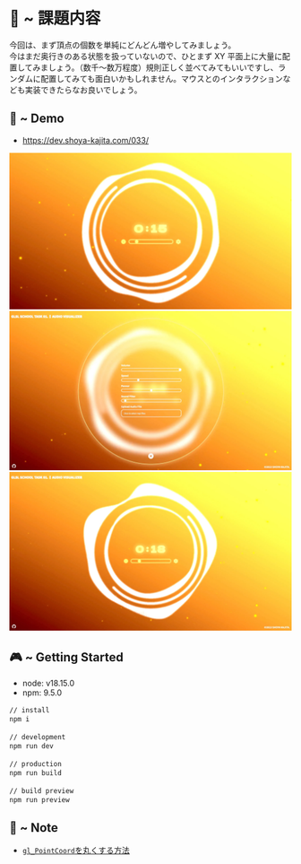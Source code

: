# 🪬 ~ 課題内容

今回は、まず頂点の個数を単純にどんどん増やしてみましょう。<br>
今はまだ奥行きのある状態を扱っていないので、ひとまず XY 平面上に大量に配置してみましょう。（数千～数万程度）規則正しく並べてみてもいいですし、ランダムに配置してみても面白いかもしれません。マウスとのインタラクションなども実装できたらなお良いでしょう。

## 👾 ~ Demo

- https://dev.shoya-kajita.com/033/

<img src="public/assets/img/head/screenshot.webp">
<img src="screenshot2.webp">
<img src="screenshot1.webp">

## 🎮 ~ Getting Started

- node: v18.15.0
- npm: 9.5.0

```
// install
npm i

// development
npm run dev

// production
npm run build

// build preview
npm run preview
```

## 📝 ~ Note

- [`gl_PointCoord`を丸くする方法](https://marina.sys.wakayama-u.ac.jp/~tokoi/?date=20110324)
